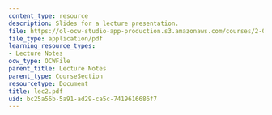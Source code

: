 ```yaml
---
content_type: resource
description: Slides for a lecture presentation.
file: https://ol-ocw-studio-app-production.s3.amazonaws.com/courses/2-002-mechanics-and-materials-ii-spring-2004/bc25a56b5a91ad29ca5c7419616686f7_lec2.pdf
file_type: application/pdf
learning_resource_types:
- Lecture Notes
ocw_type: OCWFile
parent_title: Lecture Notes
parent_type: CourseSection
resourcetype: Document
title: lec2.pdf
uid: bc25a56b-5a91-ad29-ca5c-7419616686f7
---
```

